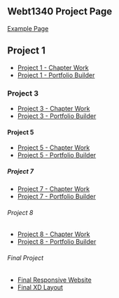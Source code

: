 ## Webt1340 Project Page

<a href="example/index.html">Example Page</a>
<h2>Project 1</h2>
<ul>
<li><a href="project1/project 1 campground icons.ai">Project 1 - Chapter Work </a></li>
<li><a href="project1/project 1 portfolio builder.ai">Project 1 - Portfolio Builder </a></li>
</ul>
<h3>Project 3</h3>
<ul>
<li><a href="project3/Project 3 Identity Packages Gabrielle Darnell.ai">Project 3 - Chapter Work </a></li>
<li><a href="project3/Portfolio Builder 3 Gabrielle Darnell.ai">Project 3 - Portfolio Builder </a></li>
</ul>
<h4>Project 5</h4>
<ul>
<li><a href="project5/Project 5 Chapter Work Gabrielle Darnell.ai">Project 5 - Chapter Work </a></li>
<li><a href="project5/Project 5 Portfolio Builder Gabrielle Darnell.ai">Project 5 - Portfolio Builder </a></li>
</ul>
<h5>Project 7</h5>
<ul>
<li><a href="project7/Project 7 Chapter Work.ai">Project 7 - Chapter Work </a></li>
<li><a href="project7/Project 7 Portfolio Builder.ai">Project 7 - Portfolio Builder </a></li>
</ul>
<h6>Project 8</h6>
<ul>
<li><a href="project8/Project 8 Chapter Work.ai">Project 8 - Chapter Work </a></li>
<li><a href="project8/Project 8 Portfolio Builder.ai">Project 8 - Portfolio Builder </a></li>
</ul>
<h6>Final Project</h6>
<ul>
<li><a href="finalwebsite/index.html" target="_blank">Final Responsive Website</a></li>
<li><a href="xdfile/finalxd.xd">Final XD Layout </a></li>
</ul>
